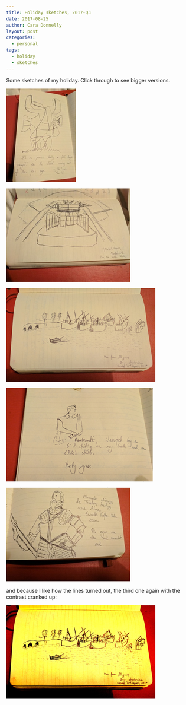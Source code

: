 ```yaml
---
title: Holiday sketches, 2017-Q3
date: 2017-08-25
author: Cara Donnelly
layout: post
categories:
  - personal
tags:
  - holiday
  - sketches
---
```

Some sketches of my holiday.  Click through to see bigger versions.

[<img src="/images/2017-Q3/sketch_01_small.jpg">](/images/2017-Q3/sketch_01.jpg)

[<img src="/images/2017-Q3/sketch_02_small.jpg">](/images/2017-Q3/sketch_02.jpg)

[<img src="/images/2017-Q3/sketch_03_small.jpg">](/images/2017-Q3/sketch_03.jpg)

[<img src="/images/2017-Q3/sketch_04_small.jpg">](/images/2017-Q3/sketch_04.jpg)

[<img src="/images/2017-Q3/sketch_05_small.jpg">](/images/2017-Q3/sketch_05.jpg)

and because I like how the lines turned out, the third one again with the contrast cranked up:

[<img src="/images/2017-Q3/sketch_03_contrast_small.jpg">](/images/2017-Q3/sketch_03_contrast.jpg)


